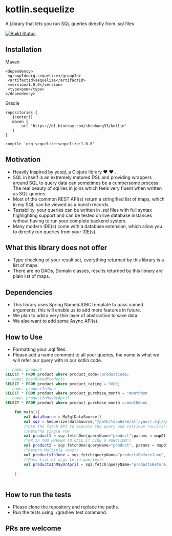 # kotlin.sequelize 
A Library that lets you run SQL queries directly from .sql files

[![Build Status](https://travis-ci.com/shubhang93/kotlin.sequelize.svg?branch=master)](https://travis-ci.com/shubhang93/kotlin.sequelize)

## Installation
 Maven
 ```
 <dependency>
  <groupId>org.sequelize</groupId>
  <artifactId>sequelize</artifactId>
  <version>1.0.0</version>
  <type>pom</type>
</dependency>

 ```
 Gradle
 ```
 repositories {
    jcenter()
    maven {
        url "https://dl.bintray.com/shubhang93/kotlin"
    }
}
 
 compile 'org.sequelize:sequelize:1.0.0'
 
 ```
 


## Motivation
* Heavily Inspired by yesql, a Clojure library :heart: :heart: .
* SQL in itself is an extremely matured DSL and providing wrappers around SQL to query data can sometimes be a cumbersome process. The real beauty of sql lies in joins which feels very fluent when written as SQL queries.
* Most of the common REST API(s) return a stringified list of maps, which in my SQL can be viewed as a bunch records.
* Testability, your queries can be written in .sql files with full syntax highlighting support and can be tested on live database instances without having to run your complete backend system.
* Many modern IDE(s) come with a database extension, which allow you to directly run queries from your IDE(s).

## What this library does not offer
* Type checking of your result set, everything returned by this library is a list of maps.
* There are no DAOs, Domain classes, results returned by this library are plain list of maps.

## Dependencies
* This library uses Spring NamedJDBCTemplate to pass named arguments, this will enable us to add more features in future.
* We plan to add a very thin layer of abstraction to save data.
* We also want to add some Async API(s).



## How to Use
* Formatting your .sql files.
* Please add a name comment to all your queries, the name is what we will refer our query with in our kotlin code.
```sql
-- name: product
SELECT * FROM product where product_code=:productCode;
-- name: bestRatedProducts
SELECT * FROM product where product_rating = 5000;
-- name: productInJune
SELECT * FROM product where product_purchase_month = :monthNum
-- name: productInMayOrApril
SELECT * FROM product where product_purchase_month =:monthNums

```

```kotlin
    fun main(){
        val dataSource = MySqlDataSource()
        val sqz = Sequelize(dataSource,"/path/to/where/all/your/.sql/query/folder")
        /*Use the fetch API to execute the query and retrieve results*/
        //Returns single row
        val product1 = sqz.fetchOne{queryName="product";params = mapOf("productCode" to ""AXCN9008")}
        /*OR IF YOU PREFER TO CALL IT LIKE A FUNCTION*/
        val product2 = sqz.fetchOne(queryName="product", params = mapOf("productCode" to "CNN90877"))
        /*Return Multiple rows*/
        val productsInJune = sqz.fetch(queryName="productsBeforeJune", params=mapOf("monthNum" to 6))
        /*Pass List of args to in-queries*/
        val productsInMayOrApril = sqz.fetch(queryName="productsBeforeJune", params=mapOf("monthNums" to listOf(4,5)))
     
    }
    
```
## How to run the tests
* Please clone the repository and replace the paths.
* Run the tests using ./gradlew test command.

## PRs are welcome





